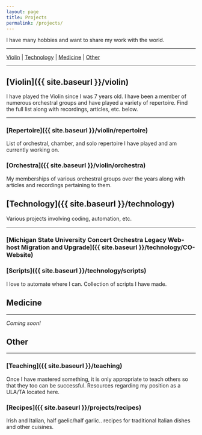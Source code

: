 ```yaml
---
layout: page
title: Projects
permalink: /projects/
---
```


I have many hobbies and want to share my work with the world.

****

[Violin](#violin) | [Technology](#technology) | [Medicine](#medicine) | [Other](#other)

****

<a name="violin"></a>
## [Violin]({{ site.baseurl }}/violin)

I have played the Violin since I was 7 years old. I have been a member of numerous orchestral groups and have played a variety of repertoire. Find the full list along with recordings, articles, etc. below.

****

### [Repertoire]({{ site.baseurl }}/violin/repertoire)

List of orchestral, chamber, and solo repertoire I have played and am currently working on.

### [Orchestra]({{ site.baseurl }}/violin/orchestra)

My memberships of various orchestral groups over the years along with articles and recordings pertaining to them.


<a name="technology"></a>
## [Technology]({{ site.baseurl }}/technology)

Various projects involving coding, automation, etc.

****

### [Michigan State University Concert Orchestra Legacy Web-host Migration and Upgrade]({{ site.baseurl }}/technology/CO-Website)

### [Scripts]({{ site.baseurl }}/technology/scripts)

I love to automate where I can. Collection of scripts I have made.


<a name="medicine"></a>
## Medicine

****

*Coming soon!*


<a name="other"></a>
## Other

****

### [Teaching]({{ site.baseurl }}/teaching)

Once I have mastered something, it is only appropriate to teach others so that they too can be successful. Resources regarding my position as a ULA/TA located here.

### [Recipes]({{ site.baseurl }}/projects/recipes)

Irish and Italian, half gaelic/half garlic.. recipes for traditional Italian dishes and other cuisines.

